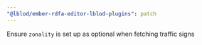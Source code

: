 ```yaml
---
"@lblod/ember-rdfa-editor-lblod-plugins": patch
---
```


Ensure `zonality` is set up as optional when fetching traffic signs
